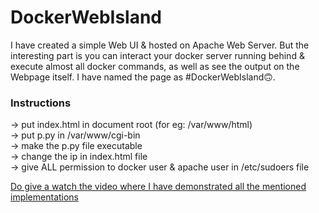 # DockerWebIsland
I have created a simple Web UI & hosted on Apache Web Server. But the interesting part is you can interact your docker server running behind & execute almost all docker commands, as well as see the output on the Webpage itself. I have named the page as #DockerWebIsland🙃.

### Instructions
-> put index.html in document root (for eg: /var/www/html)<br>
-> put p.py in /var/www/cgi-bin<br>
-> make the p.py file executable<br>
-> change the ip in index.html file<br>
-> give ALL permission to docker user & apache user in /etc/sudoers file

[Do give a watch the video where I have demonstrated all the mentioned implementations](https://www.linkedin.com/posts/krushna-prasad_connections-dockerwebisland-vimaldaga-activity-6840500062057992192-pCS8)
